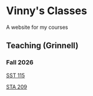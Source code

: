 # Vinny's Classes
A website for my courses


## Teaching (Grinnell)
### Fall 2026

[SST 115](https://vinnys-classes.github.io/main_115_tester.html)

[STA 209](https://vinnys-classes.github.io/main_209_tester.html)
